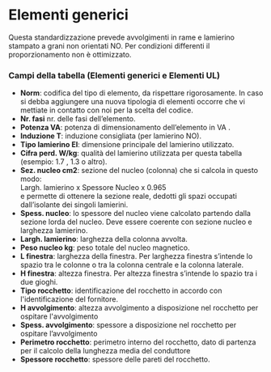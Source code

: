 # Elementi generici

Questa standardizzazione prevede avvolgimenti in rame e lamierino stampato a grani non orientati NO. Per condizioni differenti il proporzionamento non è ottimizzato.

### Campi della tabella (Elementi generici e Elementi UL)

-   **Norm**: codifica del tipo di elemento, da rispettare rigorosamente. In caso si debba aggiungere una nuova tipologia di elementi occorre che vi mettiate in contatto con noi per la scelta del codice.
-   **Nr. fasi** nr. delle fasi dell’elemento.
-   **Potenza VA**: potenza di dimensionamento dell’elemento in VA .
-   **Induzione T**: induzione consigliata (per lamierino NO).
-   **Tipo lamierino EI**: dimensione principale del lamierino utilizzato.
-   **Cifra perd. W/kg**: qualità del lamierino utilizzata per questa tabella (esempio: 1.7 , 1.3 o altro).
-   **Sez. nucleo cm2**: sezione del nucleo (colonna) che si calcola in questo modo:<br>
    Largh. lamierino x Spessore Nucleo x 0.965
    <br>e permette di ottenere la sezione reale, dedotti gli spazi occupati dall’isolante dei singoli lamierini.<br>
-   **Spess. nucleo**: lo spessore del nucleo viene calcolato partendo dalla sezione lorda del nucleo. Deve essere coerente con sezione nucleo e larghezza lamierino.
-   **Largh. lamierino**: larghezza della colonna avvolta.
-   **Peso nucleo kg**: peso totale del nucleo magnetico.
-   **L finestra**: larghezza della finestra. Per larghezza finestra s’intende lo spazio tra le colonne o tra la colonna centrale e la colonna laterale.
-   **H finestra**: altezza finestra. Per altezza finestra s’intende lo spazio tra i due gioghi.
-   **Tipo rocchetto**: identificazione del rocchetto in accordo con l'identificazione del fornitore.
-   **H avvolgimento**: altezza avvolgimento a disposizione nel rocchetto per ospitare l'avvolgimento
-   **Spess. avvolgimento**: spessore a disposizione nel rocchetto per ospitare l’avvolgimento
-   **Perimetro rocchetto**: perimetro interno del rocchetto, dato di partenza per il calcolo della lunghezza media del conduttore
-   **Spessore rocchetto**: spessore delle pareti del rocchetto.
